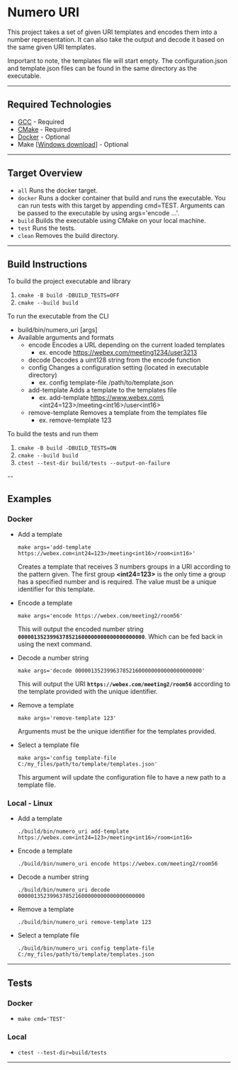 # Numero URI

This project takes a set of given URI templates and encodes them into a number representation. It can also take the output and decode it based on the same given URI templates.

Important to note, the templates file will start empty. The configuration.json and template.json files can be found in the same directory as the executable.

---

## Required Technologies
- [GCC](https://gcc.gnu.org/) - Required
- [CMake](https://cmake.org/) - Required
- [Docker](https://docker-docs.netlify.app/install/) - Optional
- Make [[Windows download](https://gnuwin32.sourceforge.net/packages/make.htm)] - Optional
---
## Target Overview
- `all`         Runs the docker target.
- `docker`      Runs a docker container that build and runs the executable. You can run tests with this target by appending cmd=TEST. Arguments can be passed to the executable by using args='encode ...'.
- `build`       Builds the executable using CMake on your local machine.
- `test`        Runs the tests.
- `clean`       Removes the build directory.

---
## Build Instructions
To build the project executable and library
1. `cmake -B build -DBUILD_TESTS=OFF`
2. `cmake --build build`

To run the executable from the CLI
- build/bin/numero_uri [args]
- Available arguments and formats
    - encode            Encodes a URL depending on the current loaded templates
        - ex. encode https://webex.com/meeting1234/user3213
    - decode            Decodes a uint128 string from the encode function
    - config            Changes a configuration setting (located in executable directory)
        - ex. config template-file /path/to/template.json
    - add-template      Adds a template to the templates file
        - ex. add-template https://www.webex.com\<int24=123\>/meeting\<int16\>/user\<int16\>
    - remove-template   Removes a template from the templates file
        - ex. remove-template 123

To build the tests and run them
1. `cmake -B build -DBUILD_TESTS=ON`
2. `cmake --build build`
3. `ctest --test-dir build/tests --output-on-failure`

--
## Examples
### Docker
- Add a template

    ```make args='add-template https://webex.com<int24=123>/meeting<int16>/room<int16>'```

    Creates a template that receives 3 numbers groups in a URI according to the pattern given. The first group **<int24=123>** is the only time a group has a specified number and is required. The value must be a unique identifier for this template.
- Encode a template

    ```make args='encode https://webex.com/meeting2/room56'```

    This will output the encoded number string **`0000013523996378521600000000000000000000`**. Which can be fed back in using the next command.

- Decode a number string

    ```make args='decode 0000013523996378521600000000000000000000'```

    This will output the URI **`https://webex.com/meeting2/room56`** according to the template provided with the unique identifier.

- Remove a template

    ```make args='remove-template 123'```

    Arguments must be the unique identifier for the templates provided.

- Select a template file

    ```make args='config template-file C:/my_files/path/to/template/templates.json'```

    This argument will update the configuration file to have a new path to a template file.

### Local - Linux
- Add a template

    ```./build/bin/numero_uri add-template https://webex.com<int24=123>/meeting<int16>/room<int16>```
- Encode a template

    ```./build/bin/numero_uri encode https://webex.com/meeting2/room56```

- Decode a number string

    ```./build/bin/numero_uri decode 0000013523996378521600000000000000000000```

- Remove a template

    ```./build/bin/numero_uri remove-template 123```

- Select a template file

    ```./build/bin/numero_uri config template-file C:/my_files/path/to/template/templates.json```

---
## Tests
### Docker
- ```make cmd='TEST'```

### Local
- `ctest --test-dir=build/tests`

---